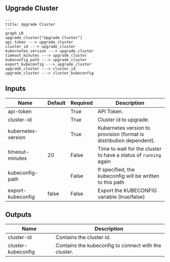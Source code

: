 ## Upgrade Cluster

```mermaid
---
title: Upgrade Cluster
---
graph LR
upgrade_cluster["Upgrade Cluster"]
api_token ---> upgrade_cluster
cluster_id ---> upgrade_cluster
kubernetes_version ---> upgrade_cluster
timeout_minutes ---> upgrade_cluster
kubeconfig_path ---> upgrade_cluster
export_kubeconfig ---> upgrade_cluster
upgrade_cluster ---> cluster_id
upgrade_cluster ---> cluster_kubeconfig
```
## Inputs
| Name | Default | Required | Description |
| --- | --- | --- | --- |
| api-token |  | True | API Token. |
| cluster-id |  | True | Cluster id to upgrade. |
| kubernetes-version |  | True | Kubernetes version to provision (format is distribution dependent). |
| timeout-minutes | 20 | False | Time to wait for the cluster to have a status of `running` again |
| kubeconfig-path |  | False | If specified, the kubeconfig will be written to this path |
| export-kubeconfig | false | False | Export the KUBECONFIG variable (true/false) |

## Outputs
| Name | Description |
| --- | --- |
| cluster-id | Contains the cluster id. |
| cluster-kubeconfig | Contains the kubeconfig to connect with the cluster. |

